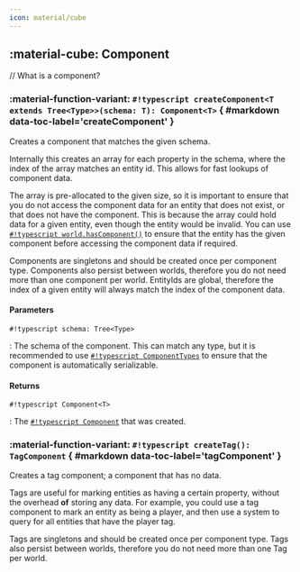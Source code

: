 ```yaml
---
icon: material/cube
---
```


## :material-cube: Component

// What is a component?

<!-- todo: ComponentTypes -->

### :material-function-variant: **`#!typescript createComponent<T extends Tree<Type>>(schema: T): Component<T>`** { #markdown data-toc-label='createComponent' }

Creates a component that matches the given schema.

Internally this creates an array for each property in the schema, where the index of the array matches an entity id. This allows for fast lookups of component data.

The array is pre-allocated to the given size, so it is important to ensure that you do not access the component data for an entity that does not exist, or that does not have the component. This is because the array could hold data for a given entity, even though the entity would be invalid. You can use [`#!typescript world.hasComponent()`](../api/entityid.md/#markdown "EntityId.isValid()") to ensure that the entity has the given component before accessing the component data if required.

Components are singletons and should be created once per component type. Components also persist between worlds, therefore you do not need more than one component per world. EntityIds are global, therefore the index of a given entity will always match the index of the component data.

#### Parameters
`#!typescript schema: Tree<Type>`

 : The schema of the component. This can match any type, but it is recommended to use [`#!typescript ComponentTypes`](../api/tree.md/#markdown "ComponentTypes") to ensure that the component is automatically serializable.

#### Returns

`#!typescript Component<T>`

 : The [`#!typescript Component`](../api/component.md/#markdown "Component") that was created.

### :material-function-variant: **`#!typescript createTag(): TagComponent`** { #markdown data-toc-label='tagComponent' }

Creates a tag component; a component that has no data.

Tags are useful for marking entities as having a certain property, without the overhead **of** storing any data. For example, you could use a tag component to mark an entity as being a player, and then use a system to query for all entities that have the player tag.

Tags are singletons and should be created once per component type. Tags also persist between worlds, therefore you do not need more than one Tag per world.
